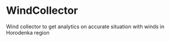# WindCollector
Wind collector to get analytics on accurate situation with winds in Horodenka region
